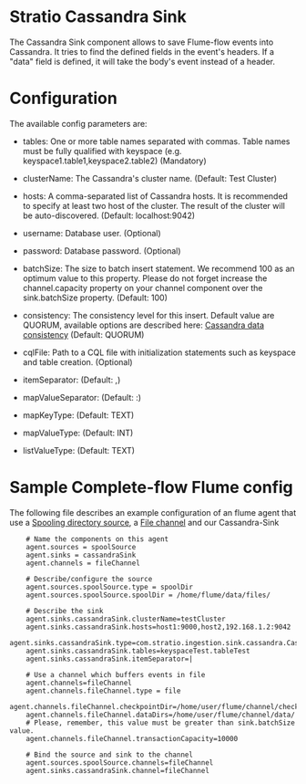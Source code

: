 Stratio Cassandra Sink
=======================

The Cassandra Sink component allows to save Flume-flow events into Cassandra.
It tries to find the defined fields in the event's headers. If a "data" field is defined, it will take the body's event instead of a header.

Configuration
=============

The available config parameters are:

- tables: One or more table names separated with commas. Table names must be fully qualified with keyspace (e.g. keyspace1.table1,keyspace2.table2) (Mandatory)

- clusterName: The Cassandra's cluster name. (Default: Test Cluster)

- hosts: A comma-separated list of Cassandra hosts. It is recommended to specify at least two host of the cluster. The result of the cluster will be auto-discovered. (Default: localhost:9042)

- username: Database user. (Optional)

- password: Database password. (Optional)

- batchSize: The size to batch insert statement. We recommend 100 as an optimum value to this property. Please do not forget increase the channel.capacity property on your channel component over the sink.batchSize property. (Default: 100)

- consistency: The consistency level for this insert. Default value are QUORUM, available options are described here: [Cassandra data consistency](http://www.datastax.com/documentation/cassandra/2.0/cassandra/dml/dml_config_consistency_c.html) (Default: QUORUM)

- cqlFile: Path to a CQL file with initialization statements such as keyspace and table creation. (Optional)

- itemSeparator: (Default: ,)

- mapValueSeparator: (Default: :)

- mapKeyType: (Default: TEXT)

- mapValueType: (Default: INT)

- listValueType: (Default: TEXT)

Sample Complete-flow Flume config
=================================

The following file describes an example configuration of an flume agent that use a [Spooling directory source](http://flume.apache.org/FlumeUserGuide.html#spooling-directory-source), a [File channel](http://flume.apache.org/FlumeUserGuide.html#file-channel) and our Cassandra-Sink

``` 
    # Name the components on this agent
    agent.sources = spoolSource
    agent.sinks = cassandraSink
    agent.channels = fileChannel

    # Describe/configure the source
    agent.sources.spoolSource.type = spoolDir
    agent.sources.spoolSource.spoolDir = /home/flume/data/files/

    # Describe the sink
    agent.sinks.cassandraSink.clusterName=testCluster
    agent.sinks.cassandraSink.hosts=host1:9000,host2,192.168.1.2:9042
    agent.sinks.cassandraSink.type=com.stratio.ingestion.sink.cassandra.CassandraSink
    agent.sinks.cassandraSink.tables=keyspaceTest.tableTest
    agent.sinks.cassandraSink.itemSeparator=|

    # Use a channel which buffers events in file
    agent.channels=fileChannel
    agent.channels.fileChannel.type = file
    agent.channels.fileChannel.checkpointDir=/home/user/flume/channel/check/
    agent.channels.fileChannel.dataDirs=/home/user/flume/channel/data/
    # Please, remember, this value must be greater than sink.batchSize value.
    agent.channels.fileChannel.transactionCapacity=10000

    # Bind the source and sink to the channel
    agent.sources.spoolSource.channels=fileChannel
    agent.sinks.cassandraSink.channel=fileChannel
```

